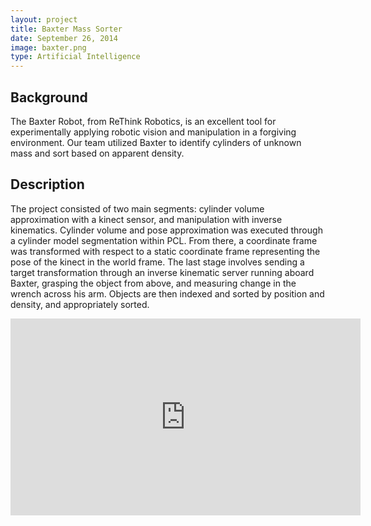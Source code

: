 ```yaml
---
layout: project
title: Baxter Mass Sorter
date: September 26, 2014
image: baxter.png
type: Artificial Intelligence
---
```


## Background
The Baxter Robot, from ReThink Robotics, is an excellent tool for experimentally applying robotic vision and manipulation in a forgiving environment.  Our team utilized Baxter to identify cylinders of unknown mass and sort based on apparent density.

## Description
The project consisted of two main segments: cylinder volume approximation with a kinect sensor, and manipulation with inverse kinematics.  Cylinder volume and pose approximation was executed through a cylinder model segmentation within PCL.  From there, a coordinate frame was transformed with respect to a static coordinate frame representing the pose of the kinect in the world frame.  The last stage involves sending a target transformation through an inverse kinematic server running aboard Baxter, grasping the object from above, and measuring change in the wrench across his arm.  Objects are then indexed and sorted by position and density, and appropriately sorted.

<center><iframe width="560" height="315" src="https://vimeo.com/114438212" frameborder="0" allowfullscreen></iframe></center>